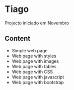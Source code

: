 # Tiago
Projecto iniciado em Novembro

## Content
* Simple web page
* Web page with styles
* Web page with images
* Web page with tables
* Web page with CSS
* Web page with javascript
* Web page with bootstrap

